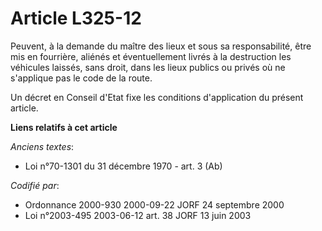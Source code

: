 # Article L325-12

Peuvent, à la demande du maître des lieux et sous sa responsabilité, être mis en fourrière, aliénés et éventuellement livrés
à la destruction les véhicules laissés, sans droit, dans les lieux publics ou privés où ne s'applique pas le code de la
route.

Un décret en Conseil d'Etat fixe les conditions d'application du présent article.

**Liens relatifs à cet article**

_Anciens textes_:

  - Loi n°70-1301 du 31 décembre 1970 - art. 3 (Ab)

_Codifié par_:

  - Ordonnance 2000-930 2000-09-22 JORF 24 septembre 2000
  - Loi n°2003-495 2003-06-12 art. 38 JORF 13 juin 2003
